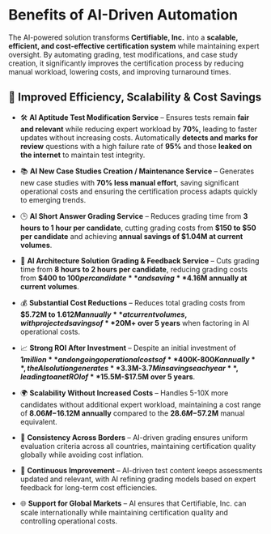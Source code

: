 # Benefits of AI-Driven Automation  

The AI-powered solution transforms **Certifiable, Inc.** into a **scalable, efficient, and cost-effective certification system** while maintaining expert oversight. By automating grading, test modifications, and case study creation, it significantly improves the certification process by reducing manual workload, lowering costs, and improving turnaround times.

## 🚀 Improved Efficiency, Scalability & Cost Savings  
- 🛠️ **AI Aptitude Test Modification Service** – Ensures tests remain **fair and relevant** while reducing expert workload by **70%**, leading to faster updates without increasing costs. Automatically **detects and marks for review** questions with a high failure rate of **95%** and those **leaked on the internet** to maintain test integrity.
  
- 📚 **AI New Case Studies Creation / Maintenance Service** – Generates new case studies with **70% less manual effort**, saving significant operational costs and ensuring the certification process adapts quickly to emerging trends.
  
- 🕒 **AI Short Answer Grading Service** – Reduces grading time from **3 hours to 1 hour per candidate**, cutting grading costs from **$150 to $50 per candidate** and achieving **annual savings of $1.04M at current volumes**.
  
- 🧠 **AI Architecture Solution Grading & Feedback Service** – Cuts grading time from **8 hours to 2 hours per candidate**, reducing grading costs from **$400 to $100 per candidate** and saving **$4.16M annually at current volumes**.
  
- 💰 **Substantial Cost Reductions** – Reduces total grading costs from **$5.72M to $1.612M annually** at current volumes, with projected savings of **$20M+ over 5 years** when factoring in AI operational costs.
  
- 📈 **Strong ROI After Investment** – Despite an initial investment of **$1 million** and ongoing operational costs of **$400K-$800K annually**, the AI solution generates **$3.3M-$3.7M in savings each year**, leading to a net ROI of **$15.5M-$17.5M over 5 years**.
  
- 🌍 **Scalability Without Increased Costs** – Handles 5-10X more candidates without additional expert workload, maintaining a cost range of **$8.06M-$16.12M annually** compared to the **$28.6M-$57.2M** manual equivalent.
  
- 🔄 **Consistency Across Borders** – AI-driven grading ensures uniform evaluation criteria across all countries, maintaining certification quality globally while avoiding cost inflation.
  
- 🔧 **Continuous Improvement** – AI-driven test content keeps assessments updated and relevant, with AI refining grading models based on expert feedback for long-term cost efficiencies.
  
- 🌐 **Support for Global Markets** – AI ensures that Certifiable, Inc. can scale internationally while maintaining certification quality and controlling operational costs.
